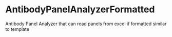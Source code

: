 # AntibodyPanelAnalyzerFormatted
Antibody Panel Analyzer that can read panels from excel if formatted similar to template
